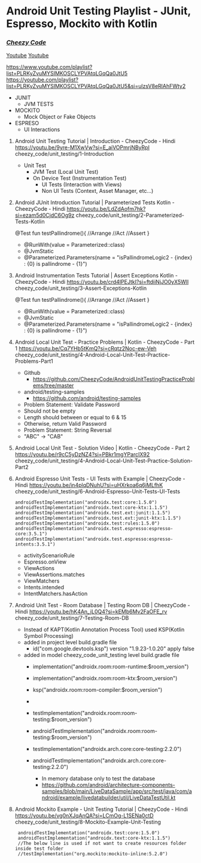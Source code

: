 # **Android Unit Testing Playlist - JUnit, Espresso, Mockito with Kotlin**
### _[Cheezy Code](https://youtube.com/playlist?list=PLRKyZvuMYSIMKOSCLYPVAtqLGqQa0JtU5&si=6VuZHbtiQ9nx2ZMf)_

[Youtube](https://www.youtube.com/playlist?list=PLRKyZvuMYSIMKOSCLYPVAtqLGqQa0JtU5)
[Youtube](https://youtube.com/playlist?list=PLRKyZvuMYSIMKOSCLYPVAtqLGqQa0JtU5&si=ulzsV8eRlAhFWty2)

[//]: # ([![N|Solid]&#40;https://avatars.githubusercontent.com/u/18653994?v=4&#41;]&#40;https://youtube.com/playlist?list=PLRKyZvuMYSIMKOSCLYPVAtqLGqQa0JtU5&si=6VuZHbtiQ9nx2ZMf&#41;)


https://www.youtube.com/playlist?list=PLRKyZvuMYSIMKOSCLYPVAtqLGqQa0JtU5
https://youtube.com/playlist?list=PLRKyZvuMYSIMKOSCLYPVAtqLGqQa0JtU5&si=ulzsV8eRlAhFWty2



   - JUNIT
     - JVM TESTS
   - MOCKITO
     - Mock Object or Fake Objects
   - ESPRESO
     - UI Interactions




1. Android Unit Testing Tutorial | Introduction - CheezyCode - Hindi
   https://youtu.be/9yre-M1XwVw?si=E_aiVOPmrjNByRpI
   cheezy_code/unit_testing/1-Introduction


   - Unit Test
     - JVM Test (Local Unit Test)
     - On Device Test (Instrumentation Test)
       - UI Tests (Interaction with Views)
       - Non UI Tests (Context, Asset Manager, etc...)




 
2. Android JUnit Introduction Tutorial | Parameterized Tests Kotlin - CheezyCode - Hindi
   https://youtu.be/LdZdAofm7hk?si=ezam5d0CjdC6Og9z
   cheezy_code/unit_testing/2-Parameterized-Tests-Kotlin

    
    @Test
    fun testPallindrome(){
        //Arrange
        //Act
        //Assert
    }

    - @RunWith(value = Parameterized::class)
    - @JvmStatic
    - @Parameterized.Parameters(name = "isPallindromeLogic2 - {index} : {0} is pallindrome - {1}")




3. Android Instrumentation Tests Tutorial | Assert Exceptions Kotlin - CheezyCode - Hindi
   https://youtu.be/crd4IPEJtkI?si=ftdiiNjJO0yX5Wll
   cheezy_code/unit_testing/3-Assert-Exceptions-Kotlin


    @Test
    fun testPallindrome(){
        //Arrange
        //Act
        //Assert
    }

    - @RunWith(value = Parameterized::class)
    - @JvmStatic
    - @Parameterized.Parameters(name = "isPallindromeLogic2 - {index} : {0} is pallindrome - {1}")





4. Android Local Unit Test - Practice Problems | Kotlin - CheezyCode - Part 1
    https://youtu.be/Cq7YHb5tKmQ?si=cRqtz2Noc-ew-Veh
    cheezy_code/unit_testing/4-Android-Local-Unit-Test-Practice-Problems-Part1
    
     - Github
       - https://github.com/CheezyCode/AndroidUnitTestingPracticeProblems/tree/master
     - android/testing-samples
       - https://github.com/android/testing-samples

    * Problem Statement: Validate Password
     - Should not be empty
     - Length should between or equal to 6 & 15
     - Otherwise, return Valid Password
    
    * Problem Statement: String Reversal
     - "ABC" -> "CAB"




5. Android Local Unit Test - Solution Video | Kotlin - CheezyCode - Part 2
   https://youtu.be/r9cC5yDzNZ4?si=PBkr1mgYParcIX92
   cheezy_code/unit_testing/4-Android-Local-Unit-Test-Practice-Solution-Part2





6. Android Espresso Unit Tests - UI Tests with Example | CheezyCode - Hindi
   https://youtu.be/in4plqDNuhU?si=uHXrkoa6q6jMLfhK
   cheezy_code/unit_testing/6-Android-Espresso-Unit-Tests-UI-Tests

       androidTestImplementation("androidx.test:core:1.5.0")
       androidTestImplementation("androidx.text:core-ktx:1.1.5")
       androidTestImplementation("androidx.test.ext:junit:1.1.5")
       androidTestImplementation("androidx.test.ext:junit-ktx:1.1.5")
       androidTestImplementation("androidx.test:rules:1.5.0")
       androidTestImplementation("androidx.test.espresso:espresso-core:3.5.1")
       androidTestImplementation("androidx.test.espresso:espresso-intents:3.5.1")

    - activityScenarioRule
    - Espresso.onView
    - ViewActions
    - ViewAssertions.matches
    - ViewMatchers
    - Intents.intended
    - IntentMatchers.hasAction




7. Android Unit Test - Room Database | Testing Room DB | CheezyCode - Hindi
   https://youtu.be/hK4An_jL0Q4?si=kEMb6Mv2FaOFE_rv
   cheezy_code/unit_testing/7-Testing-Room-DB

   - Instead of KAPT(Kotlin Annotation Process Tool) used KSP(Kotlin Symbol Processing)
   - added in project level build.gradle file
     - id("com.google.devtools.ksp") version "1.9.23-1.0.20" apply false
   - added in model cheezy_code_unit_testing level build.gradle file
     - implementation("androidx.room:room-runtime:$room_version")
     - implementation("androidx.room:room-ktx:$room_version")
     - ksp("androidx.room:room-compiler:$room_version")
     - 
     - testImplementation("androidx.room:room-testing:$room_version")
     - androidTestImplementation("androidx.room:room-testing:$room_version")
     - testImplementation("androidx.arch.core:core-testing:2.2.0")
     - androidTestImplementation("androidx.arch.core:core-testing:2.2.0")

        - In memory database only to test the database
        - https://github.com/android/architecture-components-samples/blob/main/LiveDataSample/app/src/test/java/com/android/example/livedatabuilder/util/LiveDataTestUtil.kt


8. Android Mockito Example - Unit Testing Tutorial | CheezyCode - Hindi
   https://youtu.be/vg0nXJqAnQA?si=LCmOg-L1SENa0ctD
   cheezy_code/unit_testing/8-Mockito-Example-Unit-Testing

        androidTestImplementation("androidx.test:core:1.5.0") 
        androidTestImplementation("androidx.text:core-ktx:1.1.5")
        //The below line is used if not want to create resources folder inside test folder
        //testImplementation("org.mockito:mockito-inline:5.2.0")
        
           